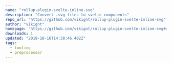 ```yaml
---
name: "rollup-plugin-svelte-inline-svg"
description: "Convert .svg files to svelte components"
repo_url: "https://github.com/vikignt/rollup-plugin-svelte-inline-svg"
author: "vikignt"
homepage: "https://github.com/vikignt/rollup-plugin-svelte-inline-svg#readme"
downloads: 1
updated: "2019-10-16T14:38:46.402Z"
tags: 
  - tooling
  - preprocessor
---
```

